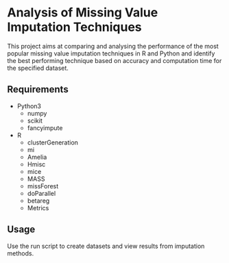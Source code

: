 # Analysis of Missing Value Imputation Techniques

This project aims at comparing and analysing the performance of the most popular missing value imputation techniques in R and Python and identify the best performing technique based on accuracy and computation time for the specified dataset.

## Requirements

* Python3
  * numpy
  * scikit
  * fancyimpute
* R
  * clusterGeneration
  * mi
  * Amelia
  * Hmisc
  * mice
  * MASS
  * missForest
  * doParallel
  * betareg
  * Metrics

## Usage

Use the run script to create datasets and view results from imputation methods.
